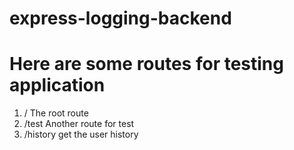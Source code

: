# express-logging-backend

# Here are some routes for testing application

1. / The root route
2. /test Another route for test
3. /history get the user history